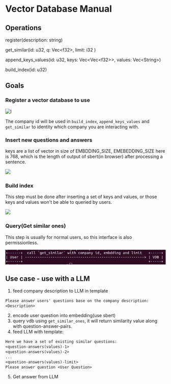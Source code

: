 # Vector Database Manual

## Operations

register(description: string)

get_similar(id: u32, q: Vec\<f32\>, limit: i32 )

append_keys_values(id: u32, keys: Vec\<Vec\<f32\>\>, values: Vec\<String\>)

build_index(id: u32)

## Goals

### Register a vector database to use

![l](/home/chan/workspace/vector_database/imgs/register.png)

The company id will be used in `build_index`, `append_keys_values` and `get_similar` to identity which company you are interacting with.

### Insert new questions and answers

keys are a list of vector in size of EMBDDING_SIZE, EMEBEDDING_SIZE here is 768, which is the length of output of sbert(in browser)  after processing a sentence. 

![](/home/chan/workspace/vector_database/imgs/append_new_keys.png)

### Build index

This step must be done after inserting a set of keys and values, or those keys and values won't be able to queried by users. 

![](/home/chan/workspace/vector_database/imgs/build_index.png)

### Query(Get similar ones)

This step is usually for normal users, so this interface is also permissionless.

![](./imgs/query.png)



## Use case - use with a LLM

1. feed company description to LLM in template 

```
Please answer users' questions base on the company description: <Description>
```

2. encode user question into embedding(use sbert)
3. query vdb using `get_similar_ones`, it will return similarity value along with question-answer-pairs. 
4. feed LLM with template:

```
Here we have a set of existing similar questions:
<question-answers(values)-1>
<question-answers(values)-2>
...
<question-answers(values)-limit>
Please answer question <User Question>
```

5. Get answer from LLM